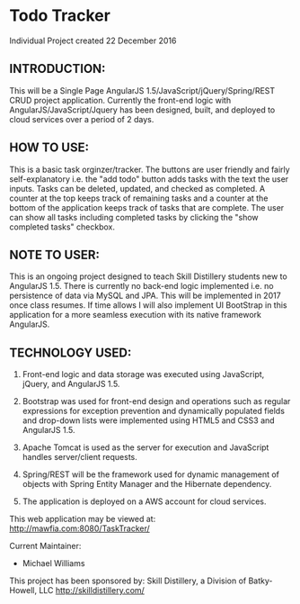 # Todo Tracker
Individual Project created 22 December 2016

INTRODUCTION:
--------------------
This will be a Single Page AngularJS 1.5/JavaScript/jQuery/Spring/REST CRUD project application.  Currently the front-end logic with AngularJS/JavaScript/Jquery has been designed, built, and deployed to cloud services over a period of 2 days.

HOW TO USE:
---------------------
This is a basic task orginzer/tracker. The buttons are user friendly and fairly self-explanatory i.e. the "add todo" button adds tasks with the text the user inputs.  Tasks can be deleted, updated, and checked as completed.  A counter at the top keeps track of remaining tasks and a counter at the bottom of the application keeps track of tasks that are complete.  The user can show all tasks including completed tasks by clicking the "show completed tasks" checkbox.


NOTE TO USER:
---------------------
This is an ongoing project designed to teach Skill Distillery students new to AngularJS 1.5.  There is currently no back-end logic implemented i.e. no persistence of data via MySQL and JPA.  This will be implemented in 2017 once class resumes.  If time allows I will also implement UI BootStrap in this application for a more seamless execution with its native framework AngularJS.

TECHNOLOGY USED:
-----------------
1.  Front-end logic and data storage was executed using JavaScript, jQuery, and AngularJS 1.5.

2.  Bootstrap was used for front-end design and operations such as regular expressions for exception prevention and dynamically populated fields and drop-down lists were implemented using HTML5 and CSS3 and AngularJS 1.5.

6.  Apache Tomcat is used as the server for execution and JavaScript handles server/client requests.

7.  Spring/REST will be the framework used for dynamic management of objects with Spring Entity Manager and the Hibernate dependency.

8.  The application is deployed on a AWS account for cloud services.

This web application may be viewed at: http://mawfia.com:8080/TaskTracker/

Current Maintainer:
 * Michael Williams

This project has been sponsored by:
Skill Distillery, a Division of Batky-Howell, LLC
http://skilldistillery.com/

